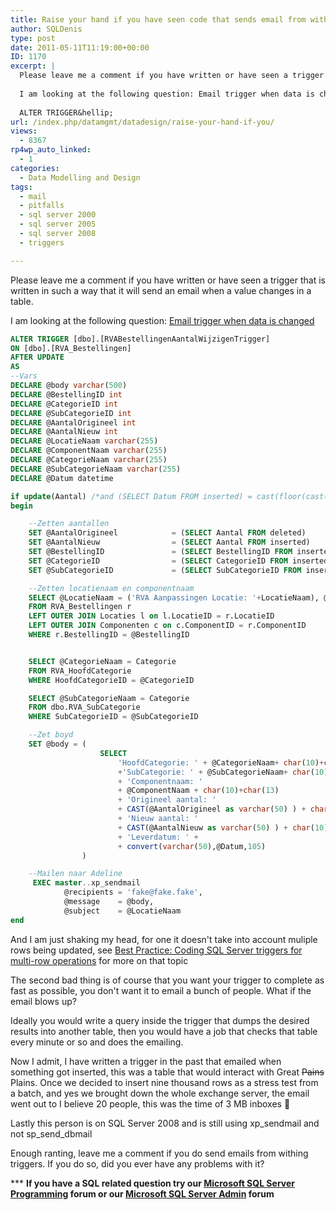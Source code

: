 ```yaml
---
title: Raise your hand if you have seen code that sends email from within a trigger in SQL Server
author: SQLDenis
type: post
date: 2011-05-11T11:19:00+00:00
ID: 1170
excerpt: |
  Please leave me a comment if you have written or have seen a trigger that is written in such a way that it will send an email when a value changes in a table.
  
  I am looking at the following question: Email trigger when data is changed
  
  ALTER TRIGGER&hellip;
url: /index.php/datamgmt/datadesign/raise-your-hand-if-you/
views:
  - 8367
rp4wp_auto_linked:
  - 1
categories:
  - Data Modelling and Design
tags:
  - mail
  - pitfalls
  - sql server 2000
  - sql server 2005
  - sql server 2008
  - triggers

---
```

Please leave me a comment if you have written or have seen a trigger that is written in such a way that it will send an email when a value changes in a table.

I am looking at the following question: [Email trigger when data is changed][1]

```sql
ALTER TRIGGER [dbo].[RVABestellingenAantalWijzigenTrigger]
ON [dbo].[RVA_Bestellingen]  
AFTER UPDATE
AS
--Vars
DECLARE @body varchar(500)
DECLARE @BestellingID int
DECLARE @CategorieID int
DECLARE @SubCategorieID int
DECLARE @AantalOrigineel int
DECLARE @AantalNieuw int
DECLARE @LocatieNaam varchar(255)
DECLARE @ComponentNaam varchar(255)
DECLARE @CategorieNaam varchar(255)
DECLARE @SubCategorieNaam varchar(255)
DECLARE @Datum datetime

if update(Aantal) /*and (SELECT Datum FROM inserted) = cast(floor(cast(dateadd(day,1,getdate()) as float)) as datetime)  */ and   (convert(varchar,getdate(),108)>'11:00')
begin

    --Zetten aantallen
    SET @AantalOrigineel            = (SELECT Aantal FROM deleted)
    SET @AantalNieuw                = (SELECT Aantal FROM inserted) 
    SET @BestellingID               = (SELECT BestellingID FROM inserted)
    SET @CategorieID                = (SELECT CategorieID FROM inserted)    
    SET @SubCategorieID             = (SELECT SubCategorieID FROM inserted) 

    --Zetten locatienaam en componentnaam
    SELECT @LocatieNaam = ('RVA Aanpassingen Locatie: '+LocatieNaam), @ComponentNaam=OfficieleNaam, @Datum=Datum
    FROM RVA_Bestellingen r
    LEFT OUTER JOIN Locaties l on l.LocatieID = r.LocatieID
    LEFT OUTER JOIN Componenten c on c.ComponentID = r.ComponentID
    WHERE r.BestellingID = @BestellingID    


    SELECT @CategorieNaam = Categorie
    FROM RVA_HoofdCategorie
    WHERE HoofdCategorieID = @CategorieID   

    SELECT @SubCategorieNaam = Categorie
    FROM dbo.RVA_SubCategorie
    WHERE SubCategorieID = @SubCategorieID      

    --Zet boyd
    SET @body = (
                    SELECT 
                        'HoofdCategorie: ' + @CategorieNaam+ char(10)+char(13)
                        +'SubCategorie: ' + @SubCategorieNaam+ char(10)+char(13)
                        + 'Componentnaam: '
                        + @ComponentNaam + char(10)+char(13)
                        + 'Origineel aantal: '
                        + CAST(@AantalOrigineel as varchar(50) ) + char(10)+char(13)
                        + 'Nieuw aantal: '
                        + CAST(@AantalNieuw as varchar(50) ) + char(10)+char(13)
                        + 'Leverdatum: ' +
                        + convert(varchar(50),@Datum,105)                       
                )

    --Mailen naar Adeline
     EXEC master..xp_sendmail 
            @recipients = 'fake@fake.fake', 
            @message    = @body, 
            @subject    = @LocatieNaam
end
```

And I am just shaking my head, for one it doesn't take into account muliple rows being updated, see [Best Practice: Coding SQL Server triggers for multi-row operations][2] for more on that topic

The second bad thing is of course that you want your trigger to complete as fast as possible, you don't want it to email a bunch of people. What if the email blows up?
  
Ideally you would write a query inside the trigger that dumps the desired results into another table, then you would have a job that checks that table every minute or so and does the emailing.

Now I admit, I have written a trigger in the past that emailed when something got inserted, this was a table that would interact with Great <del>Pains</del> Plains. Once we decided to insert nine thousand rows as a stress test from a batch, and yes we brought down the whole exchange server, the email went out to I believe 20 people, this was the time of 3 MB inboxes 🙂

Lastly this person is on SQL Server 2008 and is still using xp\_sendmail and not sp\_send_dbmail

Enough ranting, leave me a comment if you do send emails from withing triggers. If you do so, did you ever have any problems with it?

\*** **If you have a SQL related question try our [Microsoft SQL Server Programming][3] forum or our [Microsoft SQL Server Admin][4] forum**<ins></ins>

 [1]: http://stackoverflow.com/questions/5964495/email-trigger-when-data-is-changed
 [2]: /index.php/DataMgmt/DBProgramming/MSSQLServer/best-practice-coding-sql-server-triggers
 [3]: http://forum.ltd.local/viewforum.php?f=17
 [4]: http://forum.ltd.local/viewforum.php?f=22